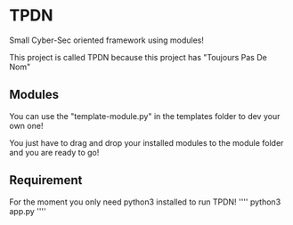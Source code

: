 # TPDN
Small Cyber-Sec oriented framework using modules!

This project is called TPDN because this project has "Toujours Pas De Nom"

## Modules
You can use the "template-module.py" in the templates folder to dev your own one!

You just have to drag and drop your installed modules to the module folder and you are ready to go!

## Requirement
For the moment you only need python3 installed to run TPDN!
''''
python3 app.py
''''
